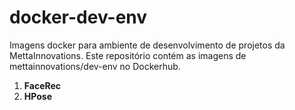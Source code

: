 # docker-dev-env

Imagens docker para ambiente de desenvolvimento de projetos da MettaInnovations. Este repositório contém as imagens de mettainnovations/dev-env no Dockerhub.

1. **FaceRec**
2. **HPose**
